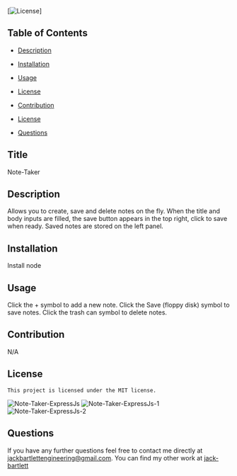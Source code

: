 
[![License](https://img.shields.io/badge/License-MIT-blue.svg)]
  ## Table of Contents

  * [Description](#description)

  * [Installation](#installation)

  * [Usage](#usage)

 * [License](#license) 

  * [Contribution](#contribution)

  * [License](#license)

  * [Questions](#questions)

## Title
Note-Taker

## Description
Allows you to create, save and delete notes on the fly. When the title and body inputs are filled, the save button appears in the top right, click to save when ready. Saved notes are stored on the left panel.

## Installation
Install node

## Usage 
Click the + symbol to add a new note. Click the Save (floppy disk) symbol to save notes. Click the trash can symbol to delete notes. 

## Contribution
N/A

## License
    This project is licensed under the MIT license.
    
![Note-Taker-ExpressJs](https://user-images.githubusercontent.com/90886034/164114402-e66bae87-1ee1-46f9-a105-45503e753c64.png)
![Note-Taker-ExpressJs-1](https://user-images.githubusercontent.com/90886034/164114475-bfd99e29-3513-411b-8c5e-9060cba3dea4.png)
![Note-Taker-ExpressJs-2](https://user-images.githubusercontent.com/90886034/164114484-9e7e99fd-baab-42d6-a456-3338b280320c.png)

## Questions 

If you have any further questions feel free to contact me directly at jackbartlettengineering@gmail.com.
You can find my other work at [jack-bartlett](https://github.com/jack-bartlett/)
